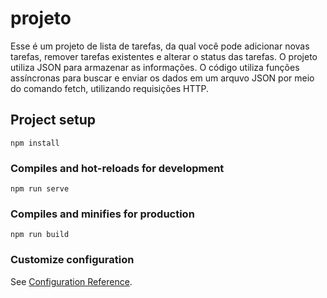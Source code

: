 # projeto

Esse é um projeto de lista de tarefas, da qual você pode adicionar novas tarefas, remover tarefas existentes e alterar o status das tarefas. O projeto utiliza JSON para armazenar as informações. O código utiliza funções assíncronas para buscar e enviar os dados em um arquvo JSON por meio do comando fetch, utilizando requisições HTTP.

## Project setup
```
npm install
```

### Compiles and hot-reloads for development
```
npm run serve
```

### Compiles and minifies for production
```
npm run build
```

### Customize configuration
See [Configuration Reference](https://cli.vuejs.org/config/).
